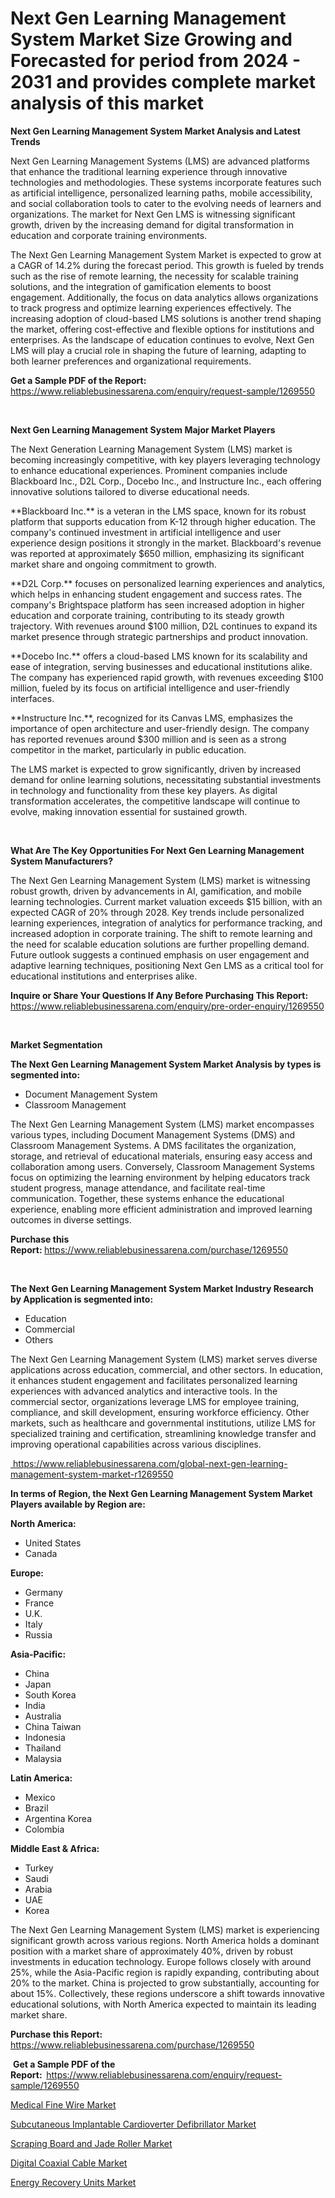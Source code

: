 <p><h1>Next Gen Learning Management System Market Size Growing and Forecasted for period from 2024 - 2031 and provides complete market analysis of this market</h1></p><p><strong>Next Gen Learning Management System Market Analysis and Latest Trends</strong></p>
<p><p>Next Gen Learning Management Systems (LMS) are advanced platforms that enhance the traditional learning experience through innovative technologies and methodologies. These systems incorporate features such as artificial intelligence, personalized learning paths, mobile accessibility, and social collaboration tools to cater to the evolving needs of learners and organizations. The market for Next Gen LMS is witnessing significant growth, driven by the increasing demand for digital transformation in education and corporate training environments.</p><p>The Next Gen Learning Management System Market is expected to grow at a CAGR of 14.2% during the forecast period. This growth is fueled by trends such as the rise of remote learning, the necessity for scalable training solutions, and the integration of gamification elements to boost engagement. Additionally, the focus on data analytics allows organizations to track progress and optimize learning experiences effectively. The increasing adoption of cloud-based LMS solutions is another trend shaping the market, offering cost-effective and flexible options for institutions and enterprises. As the landscape of education continues to evolve, Next Gen LMS will play a crucial role in shaping the future of learning, adapting to both learner preferences and organizational requirements.</p></p>
<p><strong>Get a Sample PDF of the Report:&nbsp;</strong> <a href="https://www.reliablebusinessarena.com/enquiry/request-sample/1269550?utm_campaign=1285&utm_medium=2&utm_source=Github&utm_content=ia&utm_term=30092024&utm_id=next-gen-learning-management-system">https://www.reliablebusinessarena.com/enquiry/request-sample/1269550</a></p>
<p>&nbsp;</p>
<p><strong>Next Gen Learning Management System Major Market Players</strong></p>
<p><p>The Next Generation Learning Management System (LMS) market is becoming increasingly competitive, with key players leveraging technology to enhance educational experiences. Prominent companies include Blackboard Inc., D2L Corp., Docebo Inc., and Instructure Inc., each offering innovative solutions tailored to diverse educational needs.</p><p>**Blackboard Inc.** is a veteran in the LMS space, known for its robust platform that supports education from K-12 through higher education. The company's continued investment in artificial intelligence and user experience design positions it strongly in the market. Blackboard's revenue was reported at approximately $650 million, emphasizing its significant market share and ongoing commitment to growth.</p><p>**D2L Corp.** focuses on personalized learning experiences and analytics, which helps in enhancing student engagement and success rates. The company's Brightspace platform has seen increased adoption in higher education and corporate training, contributing to its steady growth trajectory. With revenues around $100 million, D2L continues to expand its market presence through strategic partnerships and product innovation.</p><p>**Docebo Inc.** offers a cloud-based LMS known for its scalability and ease of integration, serving businesses and educational institutions alike. The company has experienced rapid growth, with revenues exceeding $100 million, fueled by its focus on artificial intelligence and user-friendly interfaces. </p><p>**Instructure Inc.**, recognized for its Canvas LMS, emphasizes the importance of open architecture and user-friendly design. The company has reported revenues around $300 million and is seen as a strong competitor in the market, particularly in public education.</p><p>The LMS market is expected to grow significantly, driven by increased demand for online learning solutions, necessitating substantial investments in technology and functionality from these key players. As digital transformation accelerates, the competitive landscape will continue to evolve, making innovation essential for sustained growth.</p></p>
<p>&nbsp;</p>
<p><strong>What Are The Key Opportunities For Next Gen Learning Management System Manufacturers?</strong></p>
<p><p>The Next Gen Learning Management System (LMS) market is witnessing robust growth, driven by advancements in AI, gamification, and mobile learning technologies. Current market valuation exceeds $15 billion, with an expected CAGR of 20% through 2028. Key trends include personalized learning experiences, integration of analytics for performance tracking, and increased adoption in corporate training. The shift to remote learning and the need for scalable education solutions are further propelling demand. Future outlook suggests a continued emphasis on user engagement and adaptive learning techniques, positioning Next Gen LMS as a critical tool for educational institutions and enterprises alike.</p></p>
<p><strong>Inquire or Share Your Questions If Any Before Purchasing This Report:</strong> <a href="https://www.reliablebusinessarena.com/enquiry/pre-order-enquiry/1269550?utm_campaign=1285&utm_medium=2&utm_source=Github&utm_content=ia&utm_term=30092024&utm_id=next-gen-learning-management-system">https://www.reliablebusinessarena.com/enquiry/pre-order-enquiry/1269550</a></p>
<p>&nbsp;</p>
<p><strong>Market Segmentation</strong></p>
<p><strong>The Next Gen Learning Management System Market Analysis by types is segmented into:</strong></p>
<p><ul><li>Document Management System</li><li>Classroom Management</li></ul></p>
<p><p>The Next Gen Learning Management System (LMS) market encompasses various types, including Document Management Systems (DMS) and Classroom Management Systems. A DMS facilitates the organization, storage, and retrieval of educational materials, ensuring easy access and collaboration among users. Conversely, Classroom Management Systems focus on optimizing the learning environment by helping educators track student progress, manage attendance, and facilitate real-time communication. Together, these systems enhance the educational experience, enabling more efficient administration and improved learning outcomes in diverse settings.</p></p>
<p><strong>Purchase this Report:&nbsp;</strong><a href="https://www.reliablebusinessarena.com/purchase/1269550?utm_campaign=1285&utm_medium=2&utm_source=Github&utm_content=ia&utm_term=30092024&utm_id=next-gen-learning-management-system">https://www.reliablebusinessarena.com/purchase/1269550</a></p>
<p>&nbsp;</p>
<p><strong>The Next Gen Learning Management System Market Industry Research by Application is segmented into:</strong></p>
<p><ul><li>Education</li><li>Commercial</li><li>Others</li></ul></p>
<p><p>The Next Gen Learning Management System (LMS) market serves diverse applications across education, commercial, and other sectors. In education, it enhances student engagement and facilitates personalized learning experiences with advanced analytics and interactive tools. In the commercial sector, organizations leverage LMS for employee training, compliance, and skill development, ensuring workforce efficiency. Other markets, such as healthcare and governmental institutions, utilize LMS for specialized training and certification, streamlining knowledge transfer and improving operational capabilities across various disciplines.</p></p>
<p><a href="https://www.reliablebusinessarena.com/global-next-gen-learning-management-system-market-r1269550?utm_campaign=1285&utm_medium=2&utm_source=Github&utm_content=ia&utm_term=30092024&utm_id=next-gen-learning-management-system">&nbsp;https://www.reliablebusinessarena.com/global-next-gen-learning-management-system-market-r1269550</a></p>
<p><strong>In terms of Region, the Next Gen Learning Management System Market Players available by Region are:</strong></p>
<p>
    <p> <strong> North America: </strong>
        <ul>
            <li>United States</li>
            <li>Canada</li>
        </ul>
        </p> 
    <p> <strong> Europe: </strong>
        <ul>
            <li>Germany</li>
            <li>France</li>
            <li>U.K.</li>
            <li>Italy</li>
            <li>Russia</li>
        </ul>
        </p> 
    <p> <strong> Asia-Pacific: </strong>
        <ul>
            <li>China</li>
            <li>Japan</li>
            <li>South Korea</li>
            <li>India</li>
            <li>Australia</li>
            <li>China Taiwan</li>
            <li>Indonesia</li>
            <li>Thailand</li>
            <li>Malaysia</li>
        </ul>
        </p> 
    <p> <strong> Latin America: </strong>
        <ul>
            <li>Mexico</li>
            <li>Brazil</li>
            <li>Argentina Korea</li>
            <li>Colombia</li>
        </ul>
        </p> 
    <p> <strong> Middle East & Africa: </strong>
        <ul>
            <li>Turkey</li>
            <li>Saudi</li>
            <li>Arabia</li>
            <li>UAE</li>
            <li>Korea</li>
        </ul>
    </p>
    </p>
<p><p>The Next Gen Learning Management System (LMS) market is experiencing significant growth across various regions. North America holds a dominant position with a market share of approximately 40%, driven by robust investments in education technology. Europe follows closely with around 25%, while the Asia-Pacific region is rapidly expanding, contributing about 20% to the market. China is projected to grow substantially, accounting for about 15%. Collectively, these regions underscore a shift towards innovative educational solutions, with North America expected to maintain its leading market share.</p></p>
<p><strong>Purchase this Report: </strong><a href="https://www.reliablebusinessarena.com/purchase/1269550?utm_campaign=1285&utm_medium=2&utm_source=Github&utm_content=ia&utm_term=30092024&utm_id=next-gen-learning-management-system">https://www.reliablebusinessarena.com/purchase/1269550</a></p>
<p>&nbsp;<strong>Get a Sample PDF of the Report:&nbsp;&nbsp;</strong><a href="https://www.reliablebusinessarena.com/enquiry/request-sample/1269550?utm_campaign=1285&utm_medium=2&utm_source=Github&utm_content=ia&utm_term=30092024&utm_id=next-gen-learning-management-system">https://www.reliablebusinessarena.com/enquiry/request-sample/1269550</a></p>
<p><strong></strong></p>
<p><p><a href="https://www.linkedin.com/pulse/medical-fine-wire-market-evolution-global-trends-regional-eujte?utm_campaign=1285&utm_medium=2&utm_source=Github&utm_content=ia&utm_term=30092024&utm_id=next-gen-learning-management-system">Medical Fine Wire Market</a></p><p><a href="https://www.linkedin.com/pulse/global-subcutaneous-implantable-cardioverter-defibrillator-hlcje?utm_campaign=1285&utm_medium=2&utm_source=Github&utm_content=ia&utm_term=30092024&utm_id=next-gen-learning-management-system">Subcutaneous Implantable Cardioverter Defibrillator Market</a></p><p><a href="https://issuu.com/reportprime-2/docs/scraping-board-and-jade-roller-mark_5d8f5cc28a29c7?utm_campaign=1285&utm_medium=2&utm_source=Github&utm_content=ia&utm_term=30092024&utm_id=next-gen-learning-management-system">Scraping Board and Jade Roller Market</a></p><p><a href="https://issuu.com/reportprime-2/docs/digital-coaxial-cable-market-size-2_f596890331411e?utm_campaign=1285&utm_medium=2&utm_source=Github&utm_content=ia&utm_term=30092024&utm_id=next-gen-learning-management-system">Digital Coaxial Cable Market</a></p><p><a href="https://www.linkedin.com/pulse/energy-recovery-units-market-strategic-insights-product-sthze?utm_campaign=1285&utm_medium=2&utm_source=Github&utm_content=ia&utm_term=30092024&utm_id=next-gen-learning-management-system">Energy Recovery Units Market</a></p></p>